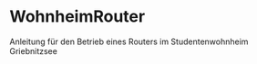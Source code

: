 WohnheimRouter
==============

Anleitung für den Betrieb eines Routers im Studentenwohnheim Griebnitzsee
